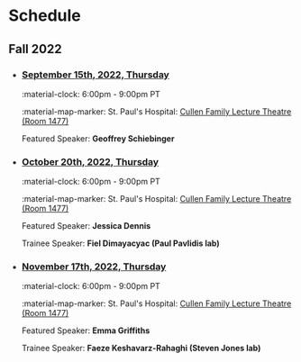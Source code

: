 # Schedule

## Fall 2022

<div class="timeline" markdown="1">

- ### [September 15th, 2022, Thursday](./archive/2022/2022-09-15.md)

    :material-clock: 6:00pm - 9:00pm PT

    :material-map-marker:  St. Paul's Hospital: [Cullen Family Lecture Theatre (Room 1477)](https://docs.google.com/document/d/1xHHd14LcrDIZLG7RGBGneLgf12H-FJwpyH7rotQCo9k/edit?usp=sharing)

    Featured Speaker: **Geoffrey Schiebinger**

- ### [October 20th, 2022, Thursday](./archive/2022/2022-10-20.md)

    :material-clock: 6:00pm - 9:00pm PT

    :material-map-marker:  St. Paul's Hospital: [Cullen Family Lecture Theatre (Room 1477)](https://docs.google.com/document/d/1xHHd14LcrDIZLG7RGBGneLgf12H-FJwpyH7rotQCo9k/edit?usp=sharing)

    Featured Speaker: **Jessica Dennis**

    Trainee Speaker: **Fiel Dimayacyac (Paul Pavlidis lab)**

- ### [November 17th, 2022, Thursday](./archive/2022/2022-11-17.md)

    :material-clock: 6:00pm - 9:00pm PT

    :material-map-marker:  St. Paul's Hospital: [Cullen Family Lecture Theatre (Room 1477)](https://docs.google.com/document/d/1xHHd14LcrDIZLG7RGBGneLgf12H-FJwpyH7rotQCo9k/edit?usp=sharing)

    Featured Speaker: **Emma Griffiths**

    Trainee Speaker: **Faeze Keshavarz-Rahaghi (Steven Jones lab)**

</div>
